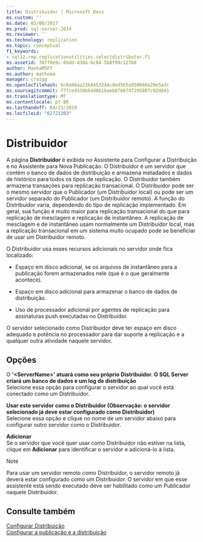 ```yaml
---
title: Distribuidor | Microsoft Docs
ms.custom: ''
ms.date: 03/08/2017
ms.prod: sql-server-2014
ms.reviewer: ''
ms.technology: replication
ms.topic: conceptual
f1_keywords:
- sql12.rep.replicationutilities.selectdistributor.f1
ms.assetid: 787f0e9c-09dd-438a-bc04-5b8f99c127b8
author: MashaMSFT
ms.author: mathoma
manager: craigg
ms.openlocfilehash: 6c0a98aa13b4453244c8ed565a950660a20e5a3c
ms.sourcegitcommit: f7fced330b64d6616aeb8766747295807c92dd41
ms.translationtype: MT
ms.contentlocale: pt-BR
ms.lasthandoff: 04/23/2019
ms.locfileid: "62721303"
---
```

# <a name="distributor"></a>Distribuidor
  A página **Distribuidor** é exibida no Assistente para Configurar a Distribuição e no Assistente para Nova Publicação. O Distribuidor é um servidor que contém o banco de dados de distribuição e armazena metadados e dados de histórico para todos os tipos de replicação. O Distribuidor também armazena transações para replicação transacional. O Distribuidor pode ser o mesmo servidor que o Publicador (um Distribuidor local) ou pode ser um servidor separado do Publicador (um Distribuidor remoto). A função do Distribuidor varia, dependendo do tipo de replicação implementado. Em geral, sua função é muito maior para replicação transacional do que para replicação de mesclagem e replicação de instantâneo. A replicação de mesclagem e de instantâneo usam normalmente um Distribuidor local, mas a replicação transacional em um sistema muito ocupado pode se beneficiar de usar um Distribuidor remoto.  
  
 O Distribuidor usa esses recursos adicionais no servidor onde fica localizado:  
  
-   Espaço em disco adicional, se os arquivos de instantâneo para a publicação forem armazenados nele (que é o que geralmente acontece).  
  
-   Espaço em disco adicional para armazenar o banco de dados de distribuição.  
  
-   Uso de processador adicional por agentes de replicação para assinaturas push executadas no Distribuidor.  
  
 O servidor selecionado como Distribuidor deve ter espaço em disco adequado e potência no processador para dar suporte a replicação e a qualquer outra atividade naquele servidor.  
  
## <a name="options"></a>Opções  
 O **'\<ServerName>' atuará como seu próprio Distribuidor. O SQL Server criará um banco de dados e um log de distribuição**  
 Selecione essa opção para configurar o servidor ao qual você está conectado como um Distribuidor.  
  
 **Usar este servidor como o Distribuidor (Observação: o servidor selecionado já deve estar configurado como Distribuidor)**  
 Selecione essa opção e clique no nome de um servidor abaixo para configurar outro servidor como o Distribuidor.  
  
 **Adicionar**  
 Se o servidor que você quer usar como Distribuidor não estiver na lista, clique em **Adicionar** para identificar o servidor e adicioná-lo à lista.  
  
> [!NOTE]  
>  Para usar um servidor remoto como Distribuidor, o servidor remoto já deverá estar configurado como um Distribuidor. O servidor em que esse assistente está sendo executado deve ser habilitado como um Publicador naquele Distribuidor.  
  
## <a name="see-also"></a>Consulte também  
 [Configurar Distribuição](configure-distribution.md)   
 [Configurar a publicação e a distribuição](configure-publishing-and-distribution.md)  
  
  
